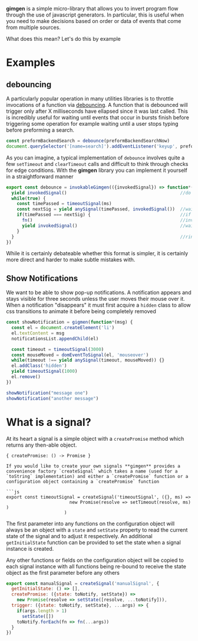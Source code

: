 **gimgen** is a simple micro-library that allows you to invert program flow through the use of javascript generators. In particular, this is useful when you need to make decisions based on order or data of events that come from multiple sources.

What does this mean? Let's do this by example

# Examples

## debouncing

A particularly popular operation in many utilities libraries is to throttle invocations of a function via [debouncing](http://underscorejs.org/#debounce). A function that is debounced will trigger only after X milliseconds have ellapsed since it was last called. This is incredibly useful for waiting until events that occur in bursts finish before triggering some operation for example waiting until a user stops typing before preforming a search.

```js
const preformBackendSearch = debounce(preformBackendSearchNow)
document.querySelector('[name=search]').addEventListener('keyup', preformBackendSearch)
```

As you can imagine, a typical implementation of `debounce` involves quite a few `setTimeout` and `clearTimeout` calls and difficult to think through checks for edge conditions. With the **gimgen** library you can implement it yourself in a straightforward manner

```js
export const debounce = invokableGimgen(({invokedSignal}) => function*(ms, fn) {
  yield invokedSignal()                                           //do nothing until function is invoked
  while(true) {
    const timePassed = timeoutSignal(ms)
    const nextSig = yield anySignal(timePassed, invokedSignal())  //wait for an invocation or timeout
    if(timePassed === nextSig) {                                  //if it timed out
      fn()                                                        //invoke function
      yield invokedSignal()                                       //wait for invocation
    }
  }                                                               //rinse, repeat
})
```

While it is certainly debateable whether this format is simpler, it is certainly more direct and harder to make subtle mistakes with.

## Show Notifications

We want to be able to show pop-up notifications. A notification appears and stays visible for three seconds unless the user moves their mouse over it. When a notification "disappears" it must first acquire a `hidden` class to allow css transitions to animate it before being completely removed

```js
const showNotification = gigmen(function*(msg) {
  const el = document.createElement('li')
  el.textContent = msg
  notificationsList.appendChild(el)

  const timeout = timeoutSignal(3000)
  const mouseMoved = domEventToSignal(el, 'mouseover')
  while(timeout !== yield anySignal(timeout, mouseMoved)) {}
  el.addClass('hidden')
  yield timeoutSignal(1000)
  el.remove()
})

showNotification("message one")
showNotification("another message")
```

# What is a signal?

At its heart a signal is a simple object with a `createPromise` method which returns any then-able object.

```
{ createPromise: () -> Promise }

If you would like to create your own signals **gimgen** provides a convenience factory `createSignal` which takes a name (used for a `toString` implementation) and either a `createPromise` function or a configuration object containing a `createPromise` function

```js
export const timeoutSignal = createSignal('timeoutSignal', ({}, ms) =>
                        new Promise(resolve => setTimeout(resolve, ms) )
                      )
```

The first parameter into any functions on the configuration object will always be an object with a `state` and `setState` property to read the current state of the signal and to adjust it respectively. An additional `getInitialState` function can be provided to set the state when a signal instance is created.

Any other functions or fields on the configuration object will be copied to each signal instance with all functions being re-bound to receive the state object as the first parameter before any others

```js
export const manualSignal = createSignal('manualSignal', {
  getInitialState: () => [],
  createPromise: ({state: toNotify, setState}) =>
    new Promise(resolve => setState([resolve, ...toNotify])),
  trigger: ({state: toNotify, setState}, ...args) => {
    if(args.length > 1)
      setState([])
    toNotify.forEach(fn => fn(...args))
  }
})
```
